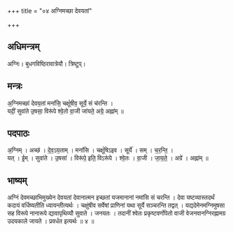 +++
title = "०४ अग्निमच्छा देवयतां"

+++
## अधिमन्त्रम्
अग्निः। बुधगविष्ठिरावात्रेयौ। त्रिष्टुप्।

## मन्त्रः
अ॒ग्निमच्छा॑ देवय॒तां मनां॑सि॒ चक्षूं॑षीव॒ सूर्ये॒ सं च॑रन्ति ।  
यदीं॒ सुवा॑ते उ॒षसा॒ विरू॑पे श्वे॒तो वा॒जी जा॑यते॒ अग्रे॒ अह्ना॑म् ॥

## पदपाठः
अ॒ग्निम् । अच्छ॑ । दे॒व॒ऽय॒ताम् । मनां॑सि । चक्षूं॑षिऽइव । सूर्ये॑ । सम् । च॒र॒न्ति॒ ।  
यत् । ई॒म् । सुवा॑ते । उ॒षसा॑ । विरू॑पे॒ इति॒ विऽरू॑पे । श्वे॒तः । वा॒जी । जा॒य॒ते॒ । अग्रे॑ । अह्ना॑म् ॥

## भाष्यम्
अग्निं देवमच्छाभिमुख्येन देवयतां देवानात्मन इच्छतां यजमानानां नमांसि सं चरन्ति । देवा यष्टव्यास्तदर्थं कदायं वर्धिष्यतीति ध्यायन्तीत्यर्थः । चक्षुंषीव सर्वेषां प्राणिनां यथा सूर्ये सञ्चरन्ति तद्वत् । यद्यदेमेनमग्निमुषसा सह विरूपे नानारूपे द्यावापृथिव्यौ सुवाते । जनयतः । तदानीं श्वेतः प्रकृष्टवर्णोपेतो वाजी वेजनवानग्निरह्नामग्र उदयकाले जायते । प्रवर्धत इत्यर्थः ॥ ४ ॥